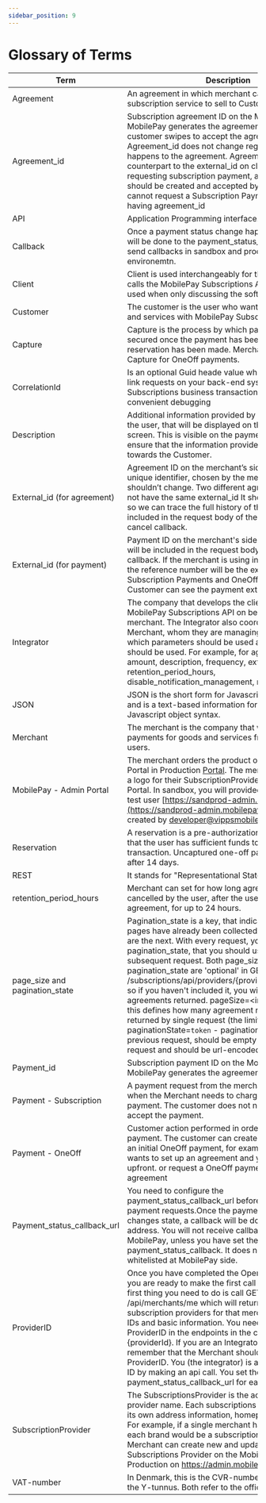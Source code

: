 ```yaml
---
sidebar_position: 9
---
```


# Glossary of Terms

| Term | Description |
|------|-------------|
| Agreement| An agreement in which merchant can provide subscription service to sell to Customers. |
| Agreement_id         | Subscription agreement ID on the MobilePay side. MobilePay generates the agreement_id when the customer swipes to accept the agreement. Agreement_id does not change regardless of what happens to the agreement. Agreement_id is the counterpart to the external_id on client. Before requesting subscription payment, an agreement should be created and accepted by customer. You cannot request a Subscription Payment without having agreement_id |
| API| Application Programming interface. |
| Callback | Once a payment status change happens, a callback will be done to the payment_status_callback_url. We send callbacks in sandbox and production environemtn.  |
| Client | Client is used interchangeably for the application that calls the MobilePay Subscriptions API. Client is often used when only discussing the software.|
| Customer        | The customer is the user who wants to pay for goods and services with MobilePay Subscriptions. |
| Capture          | Capture is the process by which payments are secured once the payment has been authorized, i.e. a reservation has been made. Merchant handles Capture for OneOff payments.  |
| CorrelationId          |  Is an optional Guid heade value which can be used to link requests on your back-end system to MobilePay Subscriptions business transaction for a more convenient debugging |
| Description          | Additional information provided by the merchant to the user, that will be displayed on the Agreement screen. This is visible on the payment screen, so ensure that the information provided makes sense towards the Customer. ||
| External_id (for agreement)                |  Agreement ID on the merchant’s side. It is meant as a unique identifier, chosen by the merchant, which shouldn’t change. Two different agreements should not have the same external_id It should stay the same, so we can trace the full history of the agreement. It is included in the request body of the success and cancel callback.   |
| External_id (for payment)                |  Payment ID on the merchant's side. The external_id will be included in the request body of the refund callback. If the merchant is using instant transfer, then the reference number will be the external_id for Subscription Payments and OneOff payments. The Customer can see the payment external_id  in the app.  |
| Integrator    | The company that develops the client and calls the MobilePay Subscriptions API on behalf of the merchant. The Integrator also coordinates with the Merchant, whom they are managing the solution for, which parameters should be used and how they should be used. For example, for agreement, it is amount, description, frequency, external_id, retention_period_hours, disable_notification_management, notifications_on      |
| JSON                |   JSON is the short form for Javascript Object Notation and is a text-based information format that follows Javascript object syntax.  |
| Merchant         | The merchant is the company that wants to receive payments for goods and services from MobliePay users.|
| MobilePay - Admin Portal         | The merchant orders the product on the MobilePay Portal in Production [Portal](https://admin.mobilepay.dk/). The merchant can upload a logo for their SubscriptionProvider on the MobilePay Portal. In sandbox, you will provided with a sandbox test user [https://sandprod-admin.mobilepay.dk/](https://sandprod-admin.mobilepay.dk/) that is created by developer@vippsmobilepay.com |
| Reservation     | A reservation is a pre-authorization which guarantees that the user has sufficient funds to pay for the given transaction. Uncaptured one-off payments expire after 14 days. |
| REST     |  It stands for "Representational State Transfer". |
| retention_period_hours     |  Merchant can set for how long agreement can not be cancelled by the user, after the user accepted the agreement, for up to 24 hours. |
| page_size and pagination_state        |  Pagination_state is a key, that indicates, how many pages have already been collected, and which pages are the next. With every request, you will receive a pagination_state, that you should use in the subsequent request. Both page_size and pagination_state are 'optional' in GET /subscriptions/api/providers/{providerId}/agreements, so if you haven't included it, you will have all agreements returned. pageSize=<integer_value> - this defines how many agreement rows will be returned by single request (the limit is 2000). paginationState=`token` - pagination token returned by previous request, should be empty for the very first request and should be url-encoded when present. |
| Payment_id        |  Subscription payment ID on the MobilePay side. MobilePay generates the agreement_id. |
| Payment - Subscription        | A payment request from the merchant, which is used when the Merchant needs to charge for periodic payment. The customer does not need to swipe to accept the payment. |
|Payment - OneOff| Customer action performed in order to initiate payment. The customer can create agreements with an initial OneOff payment, for example when the user wants to set up an agreement and you want to charge upfront. or request a OneOff payment on an existing agreement|
| Payment_status_callback_url         | You need to configure the payment_status_callback_url before you start to send payment requests.Once the payment or agreement changes state, a callback will be done to the callback address.  You will not receive callbacks from MobilePay, unless you have set the payment_status_callback. It does not need to be whitelisted at MobilePay side.|
| ProviderID         | Once you have completed the OpenID Connect flow, you are ready to make the first call to our API.  The first thing you need to do is call GET /api/merchants/me which will return you a list of subscription providers for that merchant, with their IDs and basic information. You need to deliver the ProviderID in the endpoints in the calls  as {providerId}. If you are an Integrator, you should remember that the Merchant should not send you the ProviderID. You (the integrator) is able to retrieve the ID by making an api call.  You set the payment_status_callback_url for each providerID |
| SubscriptionProvider   | The SubscriptionsProvider is the actual service provider name. Each subscriptions provider contains its own address information, homepage url and etc. For example, if a single merchant has several brands, each brand would be a subscription provider. Merchant can create new and update current Subscriptions Provider on the MobilePay Portal in Production on https://admin.mobilepay.dk/   |
| VAT-number   | In Denmark, this is the CVR-number. In Finland, this is the Y-tunnus. Both refer to the official business ID.| 
